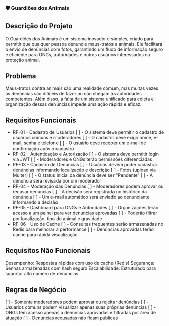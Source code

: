### 🛡️ Guardiões dos Animais

## Descrição do Projeto
O Guardiões dos Animais é um sistema inovador e simples, criado para permitir que qualquer pessoa denuncie maus-tratos a animais. Ele facilitará o envio de denúncias com fotos, garantindo um fluxo de informação seguro e eficiente para ONGs, autoridades e outros usuários interessados na proteção animal.

## Problema
Maus-tratos contra animais são uma realidade comum, mas muitas vezes as denúncias são difíceis de fazer ou não chegam às autoridades competentes. Além disso, a falta de um sistema unificado para coleta e organização dessas denúncias impede uma ação rápida e eficaz.

## Requisitos Funcionais
  - RF-01 - Cadastro de Usuários
[ ] - O sistema deve permitir o cadastro de usuários comuns e moderadores
[ ] - O cadastro deve exigir nome, e-mail, senha e telefone
[ ] - O usuário deve receber um e-mail de confirmação após o cadastro
  - RF-02 - Autenticação e Autorizacão
[ ] - O sistema deve permitir login via JWT
[ ] - Moderadores e ONGs terão permissões diferenciadas
  - RF-03 - Cadastro de Denúncias
[ ] - Usuários devem poder cadastrar denúncias informando localização e descrição
[ ] - Fotos (upload via Multer)
[ ] - O status inicial da denúncia deve ser "Pendente"
[ ] - A denúncia será revisada por um moderador
  - RF-04 - Moderação das Denúncias
[ ] - Moderadores podem aprovar ou recusar denúncias
[ ] - A decisão será registrada no histórico da denúncia
[ ] - Um e-mail automático será enviado ao denunciante informando a decisão
  - RF-05 - Dashboard para ONGs e Autoridades
[ ] - Organizações terão acesso a um painel para ver denúncias aprovadas
[ ] - Poderão filtrar por localização, tipo de animal e gravidade
  - RF-06 - Uso de Cache
[ ] - Consultas frequentes serão armazenadas no Redis para melhorar a performance
[ ] - Denúncias aprovadas terão cache para rápida visualização

## Requisitos Não Funcionais
Desempenho: Respostas rápidas com uso de cache (Redis)
Segurança: Senhas armazenadas com hash seguro
Escalabilidade: Estruturado para suportar alto número de denúncias

## Regras de Negócio
[ ] - Somente moderadores podem aprovar ou rejeitar denúncias
[ ] - Usuários comuns podem visualizar apenas suas próprias denúncias
[ ] - ONGs têm acesso apenas a denúncias aprovadas e filtradas por área de atuação
[ ] - Denúncias recusadas não ficam públicas